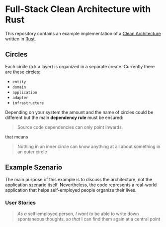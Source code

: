 # Full-Stack Clean Architecture with Rust

This repository contains an example implementation of a
[Clean Architecture](https://blog.cleancoder.com/uncle-bob/2012/08/13/the-clean-architecture.html)
written in [Rust](https://rust-lang.org).

## Circles

Each circle (a.k.a layer) is organized in a separate create.
Currently there are these circles:

- `entity`
- `domain`
- `application`
- `adapter`
- `infrastructure`

Depending on your system the amount and the name of circles could
be different but the main **dependency rule** must be ensured:

> Source code dependencies can only point inwards.

that means

> Nothing in an inner circle can know anything at all about
> something in an outer circle

## Example Szenario

The main purpose of this example is to discuss the architecture,
not the application szenario itself.
Nevertheless, the code represents a real-world application
that helps self-employed people organize their lives.

### User Stories

> *As a* self-employed person,
> *I want to* be able to write down spontaneous thoughts,
> *so that* I can find them again at a central point
